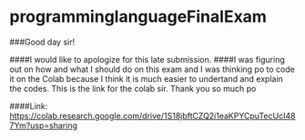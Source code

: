 # programminglanguageFinalExam

###Good day sir! 

####I would like to apologize for this late submission. 
####I was figuring out on how and what I should do on this exam and I was thinking po to code it on the Colab because I think it is much easier to undertand and explain the codes. This is the link for the colab sir. Thank you so much po

####Link: https://colab.research.google.com/drive/1S18jbftCZQ2i1eaKPYCpuTecUcI487Ym?usp=sharing
